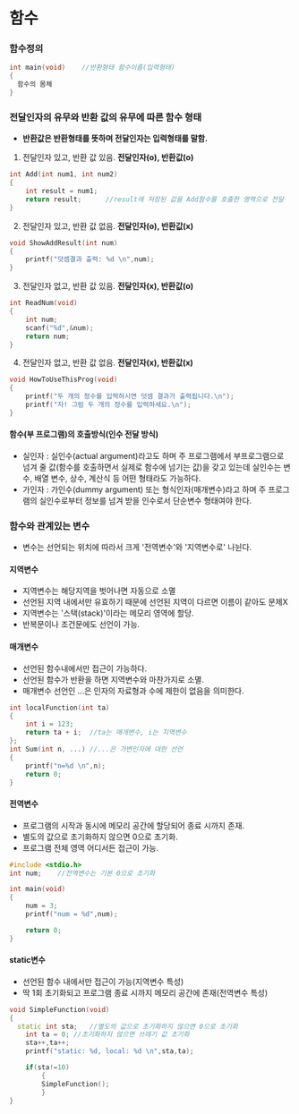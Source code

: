 함수
====
### 함수정의
```cpp
int main(void)    //반환형태 함수이름(입력형태)
{
  함수의 몸체
}
```

### 전달인자의 유무와 반환 값의 유무에 따른 함수 형태
* **반환값은 반환형태를 뜻하며 전달인자는 입력형태를 말함.**
1) 전달인자 있고, 반환 값 있음. **전달인자(o), 반환값(o)**
```cpp
int Add(int num1, int num2)
{
	int result = num1;
	return result;		//result에 저장된 값을 Add함수를 호출한 영역으로 전달
}
```
2) 전달인자 있고, 반환 값 없음. **전달인자(o), 반환값(x)**
```cpp
void ShowAddResult(int num)
{
	printf("덧셈결과 출력: %d \n",num);
}
```
3) 전달인자 없고, 반환 값 있음. **전달인자(x), 반환값(o)**
```cpp
int ReadNum(void)
{
	int num;
	scanf("%d",&num);
	return num;
}
```
4) 전달인자 없고, 반환 값 없음. **전달인자(x), 반환값(x)**
```cpp
void HowToUseThisProg(void)
{
	printf("두 개의 정수를 입력하시면 덧셈 결과가 출력됩니다.\n");
	printf("자! 그럼 두 개의 정수를 입력하세요.\n");
}
```

#### 함수(부 프로그램)의 호출방식(인수 전달 방식)
* 실인자 : 실인수(actual argument)라고도 하며 주 프로그램에서 부프로그램으로 넘겨 줄 값(함수를 호출하면서 실제로 함수에 넘기는 값)을 갖고 있는데 실인수는 변수, 배열 변수, 상수, 계산식 등 어떤 형태라도 가능하다.
* 가인자 : 가인수(dummy argument) 또는 형식인자(매개변수)라고 하며 주 프로그램의 실인수로부터 정보를 넘겨 받을 인수로서 단순변수 형태여야 한다.

### 함수와 관계있는 변수
* 변수는 선언되는 위치에 따라서 크게 '전역변수'와 '지역변수로' 나뉜다.
  
#### 지역변수
- 지역변수는 해당지역을 벗어나면 자동으로 소멸
- 선언된 지역 내에서만 유효하기 때문에 선언된 지역이 다르면 이름이 같아도 문제X
- 지역변수는 '스택(stack)'이라는 메모리 영역에 할당.
- 반복문이나 조건문에도 선언이 가능.

#### 매개변수
- 선언된 함수내에서만 접근이 가능하다.
- 선언된 함수가 반환을 하면 지역변수와 마찬가지로 소멸.
- 매개변수 선언인 ...은 인자의 자료형과 수에 제한이 없음을 의미한다.

```cpp
int localFunction(int ta)
{
	int i = 123;
	return ta + i;	//ta는 매개변수, i는 지역변수
};
int Sum(int n, ...)	//...은 가변인자에 대한 선언
{
	printf("n=%d \n",n);
	return 0;
}
```
#### 전역변수
- 프로그램의 시작과 동시에 메모리 공간에 할당되어 종료 시까지 존재.
- 별도의 값으로 초기화하지 않으면 0으로 초기화.
- 프로그램 전체 영역 어디서든 접근이 가능.

```cpp
#include <stdio.h>
int num;	//전역변수는 기본 0으로 초기화

int main(void)
{			
	num = 3;
	printf("num = %d",num);

	return 0;
}
```
#### static변수
- 선언된 함수 내에서만 접근이 가능(지역변수 특성)
- 딱 1회 초기화되고 프로그램 종료 시까지 메모리 공간에 존재(전역변수 특성)

```cpp
void SimpleFunction(void)
{
  static int sta;	//별도의 값으로 초기화하지 않으면 0으로 초기화
	int ta = 0;	//초기화하지 않으면 쓰레기 값 초기화
	sta++,ta++;
	printf("static: %d, local: %d \n",sta,ta);

	if(sta!=10)
		{
		SimpleFunction();
		}		
}
```
